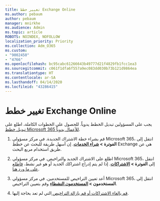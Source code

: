 ```yaml
---
title: تغيير خطط Exchange Online
ms.author: pebaum
author: pebaum
manager: mnirkhe
ms.audience: Admin
ms.topic: article
ROBOTS: NOINDEX, NOFOLLOW
localization_priority: Priority
ms.collection: Adm_O365
ms.custom:
- "9002450"
- "4766"
ms.openlocfilehash: bc95cabc61266643b49777d21f4829fb1fcc1ea3
ms.sourcegitcommit: c061f1dfa6f557a9ec083dd030b73b121d9864ea
ms.translationtype: HT
ms.contentlocale: ar-SA
ms.lasthandoff: 04/14/2020
ms.locfileid: "43286415"
---
```

# <a name="change-exchange-online-plans"></a>تغيير خطط Exchange Online

يجب على المسؤولين تبديل الخطط يدوياً. للحصول على الخطوات الكاملة، اطلع على [تبديل خطط Microsoft 365 للأعمال يدوياً](https://docs.microsoft.com/microsoft-365/commerce/subscriptions/switch-plans-manually?view=o365-worldwide).

1. قم بشراء خطة الاشتراك الجديدة. في مركز مسؤولي Microsoft 365، انتقل إلى **الفوترة > [شراء الخدمات](https://go.microsoft.com/fwlink/p/?linkid=868433)**. إن أسهل طريقة للبحث عن خطط Exchange هي عن طريق استخدام مربع البحث.

2. اطلع على الاشتراك الجديد والتراخيص. في مركز مسؤولي Microsoft 365، انتقل إلى **الفوترة > [الاشتراكات](https://go.microsoft.com/fwlink/p/?linkid=842054)**. إذا لم يتم إدراج اشتراكك الجديد أو هو غير نشط، [فاطلع على ما ورد هنا](https://docs.microsoft.com/en-us/microsoft-365/commerce/subscriptions/switch-plans-manually?view=o365-worldwide#the-new-subscription-isnt-listed-or-isnt-active).

3. أعد تعيين التراخيص للمستخدمين. في مركز مسؤولي Microsoft 365، انتقل إلى **المستخدمون > [المستخدمون النشطاء](https://go.microsoft.com/fwlink/p/?linkid=834822)** وقم بتعيين التراخيص.

4. [قم بإلغاء الاشتراكات أو قم بإزالة التراخيص ](https://docs.microsoft.com/microsoft-365/commerce/subscriptions/switch-plans-manually?view=o365-worldwide#step-5-cancel-subscriptions-or-remove-licenses-that-you-no-longer-need-optional) التي لم تعد بحاجة إليها.
